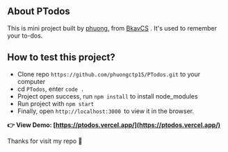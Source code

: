 ## About PTodos

This is mini project built by [phuong.](https://www.instagram.com/empty.ctp/) from [BkavCS](https://www.bkav.com.vn/) . It's used to remember your to-dos.

## How to test this project?

- Clone repo `https://github.com/phuongctp15/PTodos.git` to your computer
- cd `PTodos`, enter `code .`
- Project open success, run `npm install` to install node_modules
- Run project with `npm start`
- Finally, open `http://localhost:3000 `to view it in the browser.

**👉 View Demo: [https://ptodos.vercel.app/](https://ptodos.vercel.app/)**

Thanks for visit my repo 💙
